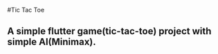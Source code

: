 #Tic Tac Toe

## A simple flutter game(tic-tac-toe) project with simple AI(Minimax).

<!-- ## Screenshots

<table>
    <tr>
        <th><h3><b>Home Page</b></h3></th>
        <th><h3><b>Game Page</b></h3></th>
    </tr>
    <tr>
        <td>
        <img src="./screenshots/img1.png" width="300" height="620"> 
        </td>
        <td>
        <img src="./screenshots/img2.png" width="300" height="620"> 
        </td>
    </tr>
</table> -->


